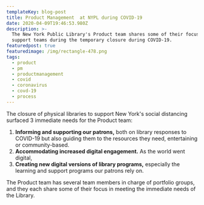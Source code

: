 ```yaml
---
templateKey: blog-post
title: Product Management  at NYPL during COVID-19
date: 2020-04-09T19:46:53.980Z
description: >-
  The New York Public Library's Product team shares some of their focus to
  support teams during the temporary closure during COVID-19.
featuredpost: true
featuredimage: /img/rectangle-478.png
tags:
  - product
  - pm
  - productmanagement
  - covid
  - coronavirus
  - covd-19
  - process
---
```

The closure of physical libraries to support New York's social distancing surfaced 3 immediate needs for the Product team:

1. **Informing and supporting our patrons,** both on library responses to COVID-19 but also guiding them to the resources they need, entertaining or community-based.
2. **Accommodating increased digital engagement.** As the world went digital, 
3. **Creating new digital versions of library programs,** especially the learning and support programs our patrons rely on. 

The Product team has several team members in charge of portfolio groups, and they each share some of their focus in meeting the immediate needs of the Library.
